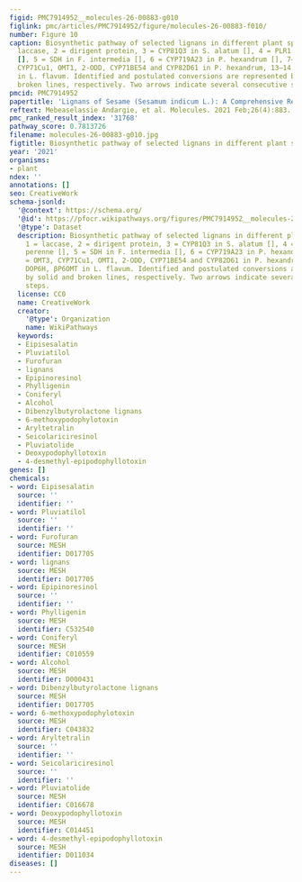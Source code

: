 ```yaml
---
figid: PMC7914952__molecules-26-00883-g010
figlink: pmc/articles/PMC7914952/figure/molecules-26-00883-f010/
number: Figure 10
caption: Biosynthetic pathway of selected lignans in different plant species. 1 =
  laccase, 2 = dirigent protein, 3 = CYP81Q3 in S. alatum [], 4 = PLR1 in L. perenne
  [], 5 = SDH in F. intermedia [], 6 = CYP719A23 in P. hexandrum [], 7–12 = OMT3,
  CYP71Cu1, OMT1, 2-ODD, CYP71BE54 and CYP82D61 in P. hexandrum, 13–14 = DOP6H, βP6OMT
  in L. flavum. Identified and postulated conversions are represented by solid and
  broken lines, respectively. Two arrows indicate several consecutive steps.
pmcid: PMC7914952
papertitle: 'Lignans of Sesame (Sesamum indicum L.): A Comprehensive Review.'
reftext: Mebeaselassie Andargie, et al. Molecules. 2021 Feb;26(4):883.
pmc_ranked_result_index: '31768'
pathway_score: 0.7813726
filename: molecules-26-00883-g010.jpg
figtitle: Biosynthetic pathway of selected lignans in different plant species
year: '2021'
organisms:
- plant
ndex: ''
annotations: []
seo: CreativeWork
schema-jsonld:
  '@context': https://schema.org/
  '@id': https://pfocr.wikipathways.org/figures/PMC7914952__molecules-26-00883-g010.html
  '@type': Dataset
  description: Biosynthetic pathway of selected lignans in different plant species.
    1 = laccase, 2 = dirigent protein, 3 = CYP81Q3 in S. alatum [], 4 = PLR1 in L.
    perenne [], 5 = SDH in F. intermedia [], 6 = CYP719A23 in P. hexandrum [], 7–12
    = OMT3, CYP71Cu1, OMT1, 2-ODD, CYP71BE54 and CYP82D61 in P. hexandrum, 13–14 =
    DOP6H, βP6OMT in L. flavum. Identified and postulated conversions are represented
    by solid and broken lines, respectively. Two arrows indicate several consecutive
    steps.
  license: CC0
  name: CreativeWork
  creator:
    '@type': Organization
    name: WikiPathways
  keywords:
  - Eipisesalatin
  - Pluviatilol
  - Furofuran
  - lignans
  - Epipinoresinol
  - Phylligenin
  - Coniferyl
  - Alcohol
  - Dibenzylbutyrolactone lignans
  - 6-methoxypodophylotoxin
  - Aryltetralin
  - Seicolariciresinol
  - Pluviatolide
  - Deoxypodophyllotoxin
  - 4-desmethyl-epipodophyllotoxin
genes: []
chemicals:
- word: Eipisesalatin
  source: ''
  identifier: ''
- word: Pluviatilol
  source: ''
  identifier: ''
- word: Furofuran
  source: MESH
  identifier: D017705
- word: lignans
  source: MESH
  identifier: D017705
- word: Epipinoresinol
  source: ''
  identifier: ''
- word: Phylligenin
  source: MESH
  identifier: C532540
- word: Coniferyl
  source: MESH
  identifier: C010559
- word: Alcohol
  source: MESH
  identifier: D000431
- word: Dibenzylbutyrolactone lignans
  source: MESH
  identifier: D017705
- word: 6-methoxypodophylotoxin
  source: MESH
  identifier: C043832
- word: Aryltetralin
  source: ''
  identifier: ''
- word: Seicolariciresinol
  source: ''
  identifier: ''
- word: Pluviatolide
  source: MESH
  identifier: C016678
- word: Deoxypodophyllotoxin
  source: MESH
  identifier: C014451
- word: 4-desmethyl-epipodophyllotoxin
  source: MESH
  identifier: D011034
diseases: []
---
```

